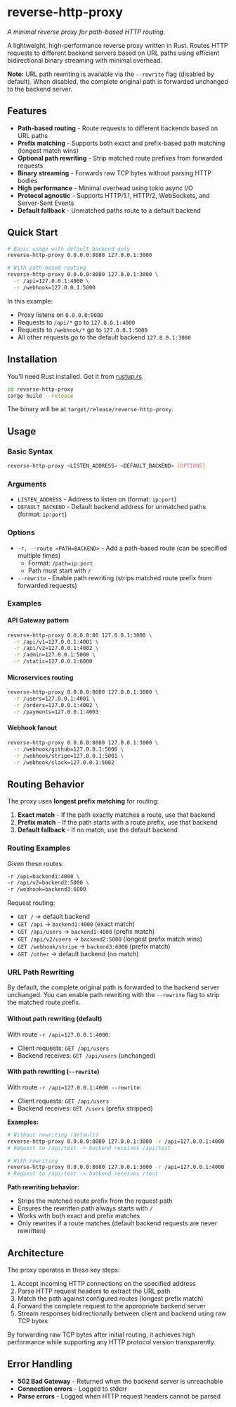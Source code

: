 # reverse-http-proxy

_A minimal reverse proxy for path-based HTTP routing._

A lightweight, high-performance reverse proxy written in Rust. Routes HTTP requests to different backend servers based on URL paths using efficient bidirectional binary streaming with minimal overhead.

**Note:** URL path rewriting is available via the `--rewrite` flag (disabled by default). When disabled, the complete original path is forwarded unchanged to the backend server.

## Features

- **Path-based routing** - Route requests to different backends based on URL paths
- **Prefix matching** - Supports both exact and prefix-based path matching (longest match wins)
- **Optional path rewriting** - Strip matched route prefixes from forwarded requests
- **Binary streaming** - Forwards raw TCP bytes without parsing HTTP bodies
- **High performance** - Minimal overhead using tokio async I/O
- **Protocol agnostic** - Supports HTTP/1.1, HTTP/2, WebSockets, and Server-Sent Events
- **Default fallback** - Unmatched paths route to a default backend

## Quick Start

```bash
# Basic usage with default backend only
reverse-http-proxy 0.0.0.0:8080 127.0.0.1:3000

# With path-based routing
reverse-http-proxy 0.0.0.0:8080 127.0.0.1:3000 \
  -r /api=127.0.0.1:4000 \
  -r /webhook=127.0.0.1:5000
```

In this example:
- Proxy listens on `0.0.0.0:8080`
- Requests to `/api/*` go to `127.0.0.1:4000`
- Requests to `/webhook/*` go to `127.0.0.1:5000`
- All other requests go to the default backend `127.0.0.1:3000`

## Installation

You'll need Rust installed. Get it from [rustup.rs](https://rustup.rs/).

```bash
cd reverse-http-proxy
cargo build --release
```

The binary will be at `target/release/reverse-http-proxy`.

## Usage

### Basic Syntax

```bash
reverse-http-proxy <LISTEN_ADDRESS> <DEFAULT_BACKEND> [OPTIONS]
```

### Arguments

- `LISTEN_ADDRESS` - Address to listen on (format: `ip:port`)
- `DEFAULT_BACKEND` - Default backend address for unmatched paths (format: `ip:port`)

### Options

- `-r, --route <PATH=BACKEND>` - Add a path-based route (can be specified multiple times)
  - Format: `/path=ip:port`
  - Path must start with `/`
- `--rewrite` - Enable path rewriting (strips matched route prefix from forwarded requests)

### Examples

#### API Gateway pattern
```bash
reverse-http-proxy 0.0.0.0:80 127.0.0.1:3000 \
  -r /api/v1=127.0.0.1:4001 \
  -r /api/v2=127.0.0.1:4002 \
  -r /admin=127.0.0.1:5000 \
  -r /static=127.0.0.1:6000
```

#### Microservices routing
```bash
reverse-http-proxy 0.0.0.0:8080 127.0.0.1:3000 \
  -r /users=127.0.0.1:4001 \
  -r /orders=127.0.0.1:4002 \
  -r /payments=127.0.0.1:4003
```

#### Webhook fanout
```bash
reverse-http-proxy 0.0.0.0:8080 127.0.0.1:3000 \
  -r /webhook/github=127.0.0.1:5000 \
  -r /webhook/stripe=127.0.0.1:5001 \
  -r /webhook/slack=127.0.0.1:5002
```

## Routing Behavior

The proxy uses **longest prefix matching** for routing:

1. **Exact match** - If the path exactly matches a route, use that backend
2. **Prefix match** - If the path starts with a route prefix, use that backend
3. **Default fallback** - If no match, use the default backend

### Routing Examples

Given these routes:
```bash
-r /api=backend1:4000 \
-r /api/v2=backend2:5000 \
-r /webhook=backend3:6000
```

Request routing:
- `GET /` → default backend
- `GET /api` → `backend1:4000` (exact match)
- `GET /api/users` → `backend1:4000` (prefix match)
- `GET /api/v2/users` → `backend2:5000` (longest prefix match wins)
- `GET /webhook/stripe` → `backend3:6000` (prefix match)
- `GET /other` → default backend (no match)

### URL Path Rewriting

By default, the complete original path is forwarded to the backend server unchanged. You can enable path rewriting with the `--rewrite` flag to strip the matched route prefix.

#### Without path rewriting (default)

With route `-r /api=127.0.0.1:4000`:
- Client requests: `GET /api/users`
- Backend receives: `GET /api/users` (unchanged)

#### With path rewriting (`--rewrite`)

With route `-r /api=127.0.0.1:4000 --rewrite`:
- Client requests: `GET /api/users`
- Backend receives: `GET /users` (prefix stripped)

**Examples:**

```bash
# Without rewriting (default)
reverse-http-proxy 0.0.0.0:8080 127.0.0.1:3000 -r /api=127.0.0.1:4000
# Request to /api/test -> backend receives /api/test

# With rewriting
reverse-http-proxy 0.0.0.0:8080 127.0.0.1:3000 -r /api=127.0.0.1:4000 --rewrite
# Request to /api/test -> backend receives /test
```

**Path rewriting behavior:**
- Strips the matched route prefix from the request path
- Ensures the rewritten path always starts with `/`
- Works with both exact and prefix matches
- Only rewrites if a route matches (default backend requests are never rewritten)

## Architecture

The proxy operates in these key steps:

1. Accept incoming HTTP connections on the specified address
2. Parse HTTP request headers to extract the URL path
3. Match the path against configured routes (longest prefix match)
4. Forward the complete request to the appropriate backend server
5. Stream responses bidirectionally between client and backend using raw TCP bytes

By forwarding raw TCP bytes after initial routing, it achieves high performance while supporting any HTTP protocol version transparently.

## Error Handling

- **502 Bad Gateway** - Returned when the backend server is unreachable
- **Connection errors** - Logged to stderr
- **Parse errors** - Logged when HTTP request headers cannot be parsed
